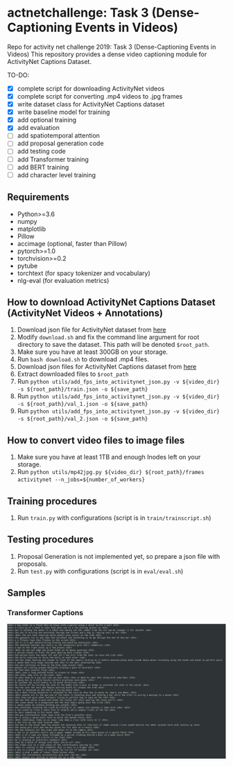 # actnetchallenge: Task 3 (Dense-Captioning Events in Videos)
Repo for activity net challenge 2019: Task 3 (Dense-Captioning Events in Videos)
This repository provides a dense video captioning module for ActivityNet Captions Dataset.

TO-DO:
- [x] complete script for downloading ActivityNet videos
- [x] complete script for converting .mp4 videos to .jpg frames
- [x] write dataset class for ActivityNet Captions dataset
- [x] write baseline model for training
- [x] add optional training
- [x] add evaluation
- [ ] add spatiotemporal attention
- [ ] add proposal generation code
- [ ] add testing code
- [ ] add Transformer training
- [ ] add BERT training
- [ ] add character level training

## Requirements
* Python>=3.6
* numpy
* matplotlib
* Pillow
* accimage (optional, faster than Pillow)
* pytorch>=1.0
* torchvision>=0.2
* pytube
* torchtext (for spacy tokenizer and vocabulary)
* nlg-eval (for evaluation metrics)

## How to download ActivityNet Captions Dataset (ActivityNet Videos + Annotations)
1. Download json file for ActivityNet dataset from [here](http://ec2-52-11-11-89.us-west-2.compute.amazonaws.com/files/activity_net.v1-3.min.json)
1. Modify `download.sh` and fix the command line argument for root directory to save the dataset. This path will be denoted `$root_path`.
1. Make sure you have at least 300GB on your storage.
1. Run `bash download.sh` to download .mp4 files.
1. Download json files for ActivityNet Captions dataset from [here](https://cs.stanford.edu/people/ranjaykrishna/densevid/captions.zip)
1. Extract downloaded files to `$root_path`
1. Run `python utils/add_fps_into_activitynet_json.py -v ${video_dir} -s ${root_path}/train.json -o ${save_path}`
1. Run `python utils/add_fps_into_activitynet_json.py -v ${video_dir} -s ${root_path}/val_1.json -o ${save_path}`
1. Run `python utils/add_fps_into_activitynet_json.py -v ${video_dir} -s ${root_path}/val_2.json -o ${save_path}`

## How to convert video files to image files
1. Make sure you have at least 1TB and enough Inodes left on your storage.
1. Run `python utils/mp42jpg.py ${video_dir} ${root_path}/frames activitynet --n_jobs=${number_of_workers}`

## Training procedures
1. Run `train.py` with configurations (script is in `train/trainscript.sh`)

## Testing procedures
1. Proposal Generation is not implemented yet, so prepare a json file with proposals.
1. Run `test.py` with configurations (script is in `eval/eval.sh`)

## Samples

### Transformer Captions
![Transformer Captions](assets/transformer_sample.png)
